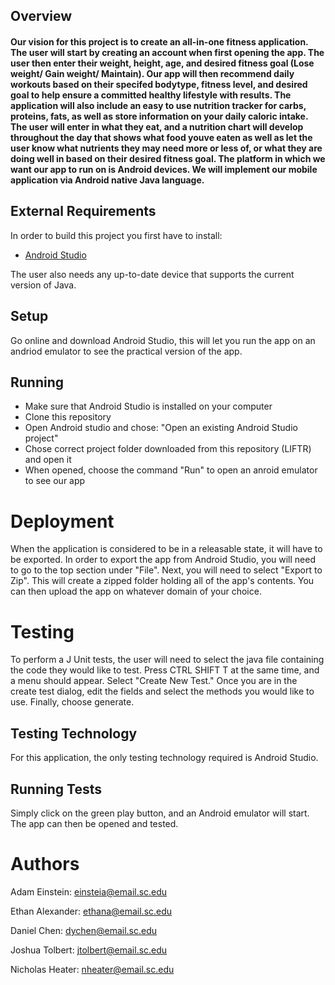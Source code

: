 ## Overview

#### Our vision for this project is to create an all-in-one fitness application. The user will start by creating an account when first opening the app. The user then enter their weight, height, age, and desired fitness goal (Lose weight/ Gain weight/ Maintain). Our app will then recommend daily workouts based on their specifed bodytype, fitness level, and desired goal to help ensure a committed healthy lifestyle with results. The application will also include an easy to use nutrition tracker for carbs, proteins, fats, as well as store information on your daily caloric intake. The user will enter in what they eat, and a nutrition chart will develop throughout the day that shows what food youve eaten as well as let the user know what nutrients they may need more or less of, or what they are doing well in based on their desired fitness goal. The platform in which we want our app to run on is Android devices. We will implement our mobile application via Android native Java language.




## External Requirements

In order to build this project you first have to install:

* [Android Studio](https://developer.android.com/studio)

The user also needs any up-to-date device that supports the current version of Java.


## Setup

Go online and download Android Studio, this will let you run the app on an andriod emulator to see the practical version of the app.


## Running

* Make sure that Android Studio is installed on your computer
* Clone this repository
* Open Android studio and chose: "Open an existing Android Studio project"
* Chose correct project folder downloaded from this repository (LIFTR) and open it
* When opened, choose the command "Run" to open an anroid emulator to see our app

# Deployment

When the application is considered to be in a releasable state, it will have to be exported. In order to export the app from Android Studio, you will need to go to the top section under "File". Next, you will need to select "Export to Zip". This will create a zipped folder holding all of the app's contents. You can then upload the app on whatever domain of your choice.

# Testing

To perform a J Unit tests, the user will need to select the java file containing the code they would like to test. Press CTRL SHIFT T at the same time, and a menu should appear. Select "Create New Test." Once you are in the create test dialog, edit the fields and select the methods you would like to use. Finally, choose generate.

## Testing Technology

For this application, the only testing technology required is Android Studio.

## Running Tests

Simply click on the green play button, and an Android emulator will start. The app can then be opened and tested.




# Authors

Adam Einstein: einsteia@email.sc.edu

Ethan Alexander: ethana@email.sc.edu

Daniel Chen: dychen@email.sc.edu

Joshua Tolbert: jtolbert@email.sc.edu

Nicholas Heater: nheater@email.sc.edu
